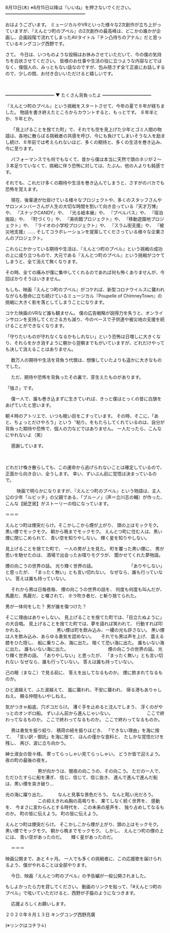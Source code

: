 8月13日(木) ※8月15日以降は『いいね』を押さないでください。
━━━━━━━━━━━━━━━━━━

おはようございます。
ミュージカルやVRといった様々な2次創作が立ち上がっていますが、『えんとつ町のプペル』の2次創作の最高峰は、どこかの誰かが企画し、企画段階で流れてしまったAVタイトル『チン凸待ちのアナル』だと思っているキングコング西野です。


さて。
今日は、いつものような投稿はお休みさせていただいて、今の僕の気持ちを白状させてください。
 皆様のお仕事や生活の役に立つような内容などではなく、僕個人の、みっともない話なのですが、包み隠さず全て正直にお話しするので、少しの間、お付き合いいただけると嬉しいです。

 　

━━━━━━━━━━━
▼ たくさん背負ったよ
━━━━━━━━━━━

『えんとつ町のプペル』という挑戦をスタートさせて、今年の夏で８年が経ちました。
物語を書き終えたところからカウントすると、もっとです。
８年半とか、９年とか。

　
「見上げることを捨てた町」で、それでも空を見上げた少年とゴミ人間の物語は、各地に散らばる挑戦者の共感を呼び、今にも負けてしまいそうな人を励まし続け、８年前では考えられないほど、多くの期待と、多くの生活を巻き込み、今に至ります。

　
パフォーマンスでも何でもなくて、昔から僕は本当に天然で頭のネジが２〜３本足りていなくて、挑戦に伴う恐怖に対しては、たぶん、他の人よりも鈍感です。

それでも、これだけ多くの期待や生活を巻き込んでしまうと、さすがのバカでも恐怖を覚えます。

　
現在、後輩達が仕掛けている様々なプロジェクトや、多くのスタッフさんやサロンメンバーさんが人生の大切な時間を割いて向き合っている『天才万博』や、
『スナックCANDY』や、
『光る絵本展』や、
『プペルバス』や、
『宿泊施設』や、
『町づくり』や、
『美術館プロジェクト』や、
『移動遊園地プロジェクト』や、
『ライオの小学校プロジェクト』や、
『スラム街支援』や、
『被災地支援』……
そしてコラボレーションを提案してくださっている様々な企業さんのプロジェクト。

これらにかかっている期待や生活は、『えんとつ町のプペル』という挑戦の成功の上に成り立つもので、大元である『えんとつ町のプペル』という挑戦がコケてしまうと、全て消えて無くなります。

その時、全ての痛みが僕に集中してくれるのであれば何も怖くありませんが、今回ばかりそうはいきません。

もしも、映画『えんとつ町のプペル』がコケれば、新型コロナウイルスに襲われながらも懸命に立ち続けているミュージカル『Poupelle of ChimneyTown』の挑戦に大きく影を落としてしまうことになります。

コケた映画のVRなど誰も観ません。
僕の広告戦略が説得力を失うと、オンラインサロンを支持してくださる方も減り、今のペースで子供達や被災地の支援を続けることができなくなります。

「守りたいものが守れなくなるかもしれない」という恐怖は日増しに大きくなり、それらをかき消すように朝から翌朝までもがいていますが、どれだけやっても決して消えることはありません。

　
数万人の期待や生活を背負う代償は、想像していたよりも遥かに大きなものでした。

　
ただ、期待や恐怖を背負ったその裏で、芽生えたものがあります。

「強さ」です。

　
僕一人で、誰も巻き込まずに生きていれば、きっと僕はとっくの昔に白旗をあげていたと思います。

朝４時のアトリエで、いつも眠い目をこすっています。
その時、そこに、「あと、ちょっとだけやろう」という〝粘り〟をもたらしてくれているのは、自分が背負った期待や恐怖で、個人の力などではありません。
一人だったら、こんなにやれないよ（笑）

　
感謝しています。

　

どれだけ喚き散らしても、この運命から逃げられないことは確定しているので、正面から向き合い、全うします。
幸い、ずいぶん前に覚悟は決まっているので。

　
　
映画で明らかになりますが、『えんとつ町のプペル』という物語は、主人公の少年「ルビッチ」の父親である、「ブルーノ」（声＝立川志の輔）が作った、こんな【紙芝居】がストーリーの柱になっています。

＝＝＝

えんとつ町は煙突だらけ。そこかしこから煙が上がり、
頭の上はモックモク。
黒い煙でモックモク。
朝から晩までモックモク。
えんとつ町に住む人は、黒い煙に閉じこめられて、
青い空を知りやしない。
輝く星を知りやしない。

見上げることを捨てた町で、
一人の男が上を見た。
町を覆った黒い煙に、
男が思いを馳せたのは、
酒場で出会ったお喋りモグラが、
聞かせてくれた夢物語。

煙の向こうの世界の話。
光り輝く世界の話。
　　　　　　　
「ありやしない」と思ったが、
「まったく無い」とも言い切れない。
なぜなら、誰も行っていない。
答えは誰も持っていない。

　
それから男は日毎夜毎、
煙の向こうの世界の話を、
何度も何度も叫んだが、
馬鹿だ、馬鹿だ、と囃されて、
ホラ吹き者だ、と斬り捨てられた。

男が一体何をした？
男が誰を傷つけた？

そこに理由はありゃしない。
見上げることを捨てた町では、「目立たぬように」の大合唱。
見上げることを捨てた町では、夢を語れば笑われて、
行動すれば叩かれる。
　　　　　　　
黒い煙は町を飲み込み、一縷の光も許さない。
黒い煙は人を飲み込み、あらゆる勇気を認めない。
　
それでも男は声を上げ、
震える膝をひた隠し、
船に乗りこみ、海に出た。
暗くて恐い海に出た。
誰もいない海に出た。
誰もいない海に出た。
　　　　　　　
　
煙の向こうの世界の話。
光り輝く世界の話。
「ありやしない」と思ったが、
「まったく無い」とも言い切れない
なぜなら、誰も行っていない。
答えは誰も持っていない。

己の眼（まなこ）で見る前に、
答えを出してなるものか。
煙に飲まれてなるものか。

ひと波越えて、ふた波越えて、
嵐に襲われ、不安に襲われ、
帰る港もありゃしねえ。
頼る仲間もいやしねえ。

気がつきゃ船底、穴ボコだらけ。
漕ぐ手を止めると沈んでしまう、
浮くのがやっとのオンボロ船。
ずいぶん前から進んじゃいない。
　　　　　　　
ここで終わってなるものか。
ここで終わってなるものか。
ここで終わってなるものか。

　
男は勇気を振り絞り、
積荷の紐を振りほどき、
「できない理由」を海に捨て、
「言い訳・御託」を海に捨て、
ほんの僅かな食料と、
たしかな覚悟だけを残し、
再び、波に立ち向かう。

紳士淑女の皆々様。
寄ってらっしゃい見てらっしゃい。
どうか皆で迎えよう。
夜の町の最後の夜を。

　　　　　　　
男が向かうは、闇夜の向こうの、その向こう。
ただの一人で、ただひたすらに船を漕ぎ、
信じ、信じて、信じ抜き、
進んで進んで進んだ船は、黒い煙を突き破り…

光の海に躍り出た。
　
　
なんと見事な景色だろう。
なんと眩い光だろう。
　　　　　　　
この抑えきれぬ胸の高鳴りを、
果てしなく続く世界を、
感動を、
今まさに変わらんとする時代を、
この未来の産声を、
独り占めしてなるものか。
町の皆に伝えよう。
町の皆に伝えよう。

えんとつ町は煙突だらけ。
そこかしこから煙が上がり、頭の上はモックモク。
黒い煙でモックモク。
朝から晩までモックモク。
しかし、
えんとつ町の煙の上には、
青い空があったのだ。
　
輝く星があったのだ。

　
＝＝＝

映画公開まで、あと４ヶ月。
一人でも多くの挑戦者に、この応援歌を届けられるよう、僕がやれることは全部やります。

　
今日、映画『えんとつ町のプペル』の予告編が一般公開されました。

もしよかったら力を貸してください。
動画のリンクを貼って、「#えんとつ町のプペル」で呟いていただけると、西野が子猫のようになつきます。

　
応援よろしくお願いします。

２０２０年８月１３日
キングコング西野亮廣

(※リンクはコチラ↓)

